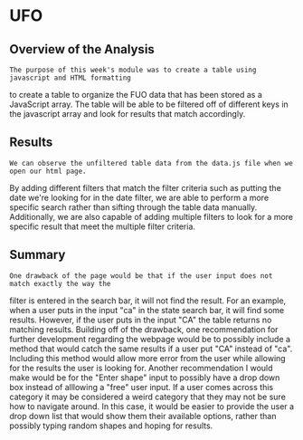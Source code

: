 # UFO

## Overview of the Analysis
	The purpose of this week's module was to create a table using javascript and HTML formatting
to create a table to organize the FUO data that has been stored as a JavaScript array. The table will
be able to be filtered off of different keys in the javascript array and look for results that match
accordingly.

## Results
	We can observe the unfiltered table data from the data.js file when we open our html page.
By adding different filters that match the filter criteria such as putting the date we're looking for
in the date filter, we are able to perform a more specific search rather than sifting through the
table data manually. Additionally, we are also capable of adding multiple filters to look for a
more specific result that meet the multiple filter criteria.

## Summary
	One drawback of the page would be that if the user input does not match exactly the way the
filter is entered in the search bar, it will not find the result. For an example, when a user puts in
the input "ca" in the state search bar, it will find some results. However, if the user puts in the
input "CA" the table returns no matching results. Building off of the drawback, one recommendation
for further development regarding the webpage would be to possibly include a method that would catch
the same results if a user put "CA" instead of "ca". Including this method would allow more error from
the user while allowing for the results the user is looking for. Another recommendation I would make
would be for the "Enter shape" input to possibly have a drop down box instead of alllowing a "free"
user input. If a user comes across this category it may be considered a weird category that they may
not be sure how to navigate around. In this case, it would be easier to provide the user a drop down
list that would show them their available options, rather than possibly typing random shapes and hoping
for results.